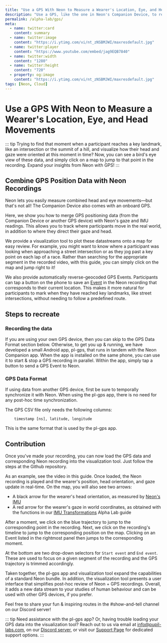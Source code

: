 ```yaml
---
title: "Use a GPS With Neon to Measure a Wearer's Location, Eye, and Head Movements"
description: "Use a GPS, like the one in Neon's Companion Device, to record synchronized location, eye, and head movement data. Visualize it on a map and click to jump there in your recording!"
permalink: /alpha-lab/gps/
meta:
  - name: twitter:card
    content: summary
  - name: twitter:image
    content: "https://i.ytimg.com/vi/nt_zNSBMJWI/maxresdefault.jpg"
  - name: twitter:player
    content: "https://www.youtube.com/embed/jag9EQB7840"
  - name: twitter:width
    content: "1280"
  - name: twitter:height
    content: "720"
  - property: og:image
    content: "https://i.ytimg.com/vi/nt_zNSBMJWI/maxresdefault.jpg"
tags: [Neon, Cloud]
---
```


<script setup>
import TagLinks from '@components/TagLinks.vue'
</script>

# Use a GPS With Neon to Measure a Wearer's Location, Eye, and Head Movements

<TagLinks :tags="$frontmatter.tags" />

<Youtube src="lOSBCY8X4jw"/>

::: tip
Trying to find that moment when a participant reaches a key landmark, like an intersection or the summit of a hill, and visualize how their head and gaze were oriented at this moment in time? Now, you can see a bird's eye view of these data, and simply click on a map to jump to that point in the recording. Expand your insights from Neon with GPS!
:::

## Combine GPS Position Data with Neon Recordings

Neon lets you easily measure combined head and eye movements—but that's not all! The Companion Device also comes with an onboard GPS.

Here, we show you how to merge GPS positioning data (from the Companion Device or another GPS device) with Neon's gaze and IMU readings. This allows you to track where participants move in the real world, in addition to where they direct their gaze and head.

We provide a visualization tool to plot these datastreams onto a map for easy review. For example, you might want to know where a participant was looking when approaching a street intersection or as they jog past a key point on each lap of a race. Rather than searching for the appropriate segment in the recorded video, with this guide, you can simply click on the map and jump right to it!

We also provide automatically reverse-geocoded GPS Events. Participants can tap a button on the phone to save an [Event](https://docs.pupil-labs.com/neon/data-collection/events/) in the Neon recording that corresponds to their current location. This makes it more natural for participants to mark when they have reached key landmarks, like street intersections, without needing to follow a predefined route.

## Steps to recreate

### Recording the data

If you are using your own GPS device, then you can skip to the GPS Data Format section below. Otherwise, to get you up & running, we have developed a small Android app, pl-gps, that runs in tandem with the Neon Companion app. When the app is installed on the same phone, you can use it to start & stop a GPS recording in parallel. Within the app, simply tap a button to send a GPS Event to Neon.

### GPS Data Format

If using data from another GPS device, first be sure to temporally synchronize it with Neon. When using the pl-gps app, there is no need for any post-hoc time synchronization.

The GPS CSV file only needs the following columns:

```
    timestamp [ns], latitude, longitude
```

This is the same format that is used by the pl-gps app.

## Contribution

Once you've made your recording, you can now load the GPS data and corresponding Neon recording into the visualization tool. Just follow the steps at the Github repository.

As an example, see the video in this guide. Once loaded, the Neon recording is played and the wearer's position, head orientation, and gaze update in real-time. On the map, you will also see two arrows:

- A black arrow for the wearer's head orientation, as measured by [Neon's IMU](https://docs.pupil-labs.com/neon/data-collection/data-streams/#movement-imu-data)
- A red arrow for the wearer's gaze in world coordinates, as obtained with the functions in our [IMU Transformations](https://docs.pupil-labs.com/alpha-lab/imu-transformations/) Alpha Lab guide

After a moment, we click on the blue trajectory to jump to the corresponding point in the recording. Next, we click on the recording's timeline to jump to the corresponding position on the map. Clicking on an Event listed in the rightmost panel then jumps to the corresponding moment.

At the bottom are two drop-down selectors for `Start event` and `End event`. These are used to focus on a given segment of the recording and the GPS trajectory is trimmed accordingly.

Taken together, the pl-gps app and visualization tool expand the capabilities of a standard Neon bundle. In addition, the visualization tool presents a user interface that simplifies post-hoc review of Neon + GPS recordings. Overall, it adds a new data stream to your studies of human behaviour and can be used with other GPS devices, if you prefer.

Feel free to share your fun & inspiring routes in the #show-and-tell channel on our Discord server!

::: tip
Need assistance with the pl-gps app? Or, having trouble loading your GPS data into the visualization tool? Reach out to us via email at [info@pupil-labs.com](mailto:info@pupil-labs.com), on our [Discord server](https://pupil-labs.com/chat/), or visit our [Support Page](https://pupil-labs.com/products/support/) for dedicated support options.
:::
